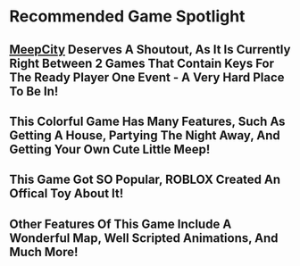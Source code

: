 # Recommended Game Spotlight

## [MeepCity](https://www.roblox.com/games/370731277/MeepCity) Deserves A Shoutout, As It Is Currently Right Between 2 Games That Contain Keys For The Ready Player One Event - A Very Hard Place To Be In!

## This Colorful Game Has Many Features, Such As Getting A House, Partying The Night Away, And Getting Your Own Cute Little Meep!

## This Game Got SO Popular, ROBLOX Created An Offical Toy About It!

## Other Features Of This Game Include A Wonderful Map,  Well Scripted Animations, And Much More!



